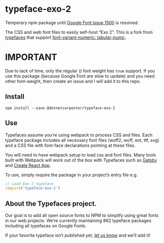 
# typeface-exo-2

Temperary npm package until [Google Font issue 1500](https://github.com/google/fonts/issues/1500) is resolved.

The CSS and web font files to easily self-host “Exo 2”.
This is a fork from [typefaces](https://github.com/KyleAMathews/typefaces) that support [font-variant-numeric: tabular-nums;](https://developer.mozilla.org/en-US/docs/Web/CSS/font-variant-numeric).

# IMPORTANT #

Due to lack of time, only the regular () font weight has `tnum` support. If you use this package (because Google Font are slow to update)
and you need other font-weight, then create an issue and I will add it to this repo.

## Install

`npm install --save @dotnetcarpenter/typeface-exo-2`

## Use

Typefaces assume you’re using webpack to process CSS and files. Each typeface
package includes all necessary font files (woff2, woff, eot, ttf, svg) and
a CSS file with font-face declarations pointing at these files.

You will need to have webpack setup to load css and font files. Many tools built
with Webpack will work out of the box with Typefaces such as [Gatsby](https://github.com/gatsbyjs/gatsby)
and [Create React App](https://github.com/facebookincubator/create-react-app).

To use, simply require the package in your project’s entry file e.g.

```javascript
// Load Exo 2 typeface
require('typeface-exo-2')
```

## About the Typefaces project.

Our goal is to add all open source fonts to NPM to simplify using great fonts in
our web projects. We’re currently maintaining 862 typeface packages
including all typefaces on Google Fonts.

If your favorite typeface isn’t published yet, [let us know](https://github.com/KyleAMathews/typefaces)
and we’ll add it!
